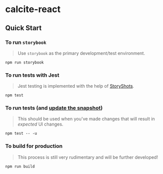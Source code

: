 # calcite-react

## Quick Start

### To run `storybook`
> Use `storybook` as the primary development/test environment.

`npm run storybook`

### To run tests with Jest
> Jest testing is implemented with the help of [StoryShots](https://github.com/storybooks/storybook/tree/master/addons/storyshots).

`npm test`

### To run tests (and [update the snapshot](https://facebook.github.io/jest/docs/en/snapshot-testing.html#updating-snapshots))
>This should be used when you've made changes that will result in _expected_ UI changes.

`npm test -- -u`

### To build for production
>This process is still very rudimentary and will be further developed!

`npm run build`
